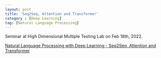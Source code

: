 ```yaml
---
layout: post
title: 'Seq2Seq, Attention and Transformer'
category : [Deep Learning]
tag: [Natural Language Processing]
---
```


Seminar at High Dimensional Multiple Testing Lab on Feb 18th, 2022.
<!-- more -->

[Natural Language Processing with Deep Learning - Seq2Seq, Attention and Transformer](~/public/files/20220218_transformer.pdf)